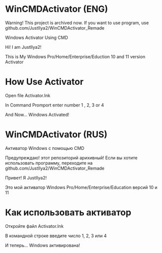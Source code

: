 # WinCMDActivator (ENG)

Warning! This project is archived now. If you want to use program, use github.com/JustIlya2/WinCMDActivator_Remade

Windows Activator Using СMD

Hi! I am JustIlya2!

This is My Windows Pro/Home/Enterprise/Eduction 10 and 11 version Activator

# How Use Activator

Open file Activator.Ink

In Command Promport enter number 1 , 2, 3 or 4

And Now... Windows Activated!

# WinCMDActivator (RUS)
Активатор Windows с помощью CMD

Предупреждаю! этот репозиторий арихивный! Если вы хотите использовать программу, переходите на github.com/JustIlya2/WinCMDActivator_Remade

Привет! Я JustIlya2!

Это мой активатор Windows Pro/Home/Enterprise/Education версий 10 и 11

# Как использовать активатор

Откройте файл Activator.Ink

В командной строке введите число 1, 2, 3 или 4

И теперь... Windows активирована!
